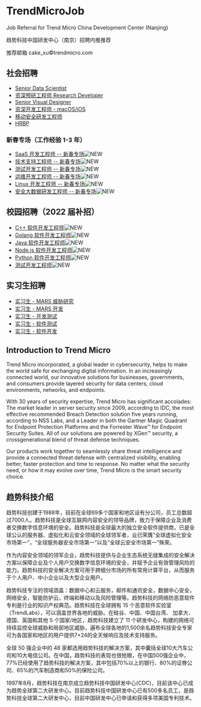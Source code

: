 # TrendMicroJob

Job Referral for Trend Micro China Development Center (Nanjing)

趋势科技中国研发中心（南京）招聘内推推荐

推荐邮箱 cake_xu©trendmicro.com


## 社会招聘

- [Senior Data Scientist](social/23.md)
- [资深预研工程师 Research Developer](social/24.md)
- [Senior Visual Designer](social/29.md)
- [资深开发工程师 - macOS/iOS](social/30.md)
- [移动安全研发工程师](social/31.md)
- [HRBP](social/39.md)

### 新春专场（工作经验 1-3 年）

- [SaaS 开发工程师 -- 新春专场](social/41.md)![NEW](https://img.shields.io/badge/NEW-brightengreen)
- [技术支持工程师 -- 新春专场](social/42.md)![NEW](https://img.shields.io/badge/NEW-brightengreen)
- [测试开发工程师 -- 新春专场](social/43.md)![NEW](https://img.shields.io/badge/NEW-brightengreen)
- [运维开发工程师 -- 新春专场](social/44.md)![NEW](https://img.shields.io/badge/NEW-brightengreen)
- [Linux 开发工程师 -- 新春专场](social/45.md)![NEW](https://img.shields.io/badge/NEW-brightengreen)
- [安全大数据研发工程师 -- 新春专场](social/46.md)![NEW](https://img.shields.io/badge/NEW-brightengreen)


## 校园招聘（2022 届补招）

- [C++ 软件开发工程师](campus/1.md)![NEW](https://img.shields.io/badge/NEW-brightengreen)
- [Golang 软件开发工程师](campus/2.md)![NEW](https://img.shields.io/badge/NEW-brightengreen)
- [Java 软件开发工程师](campus/3.md)![NEW](https://img.shields.io/badge/NEW-brightengreen)
- [Node.js 软件开发工程师](campus/4.md)![NEW](https://img.shields.io/badge/NEW-brightengreen)
- [Python 软件开发工程师](campus/5.md)![NEW](https://img.shields.io/badge/NEW-brightengreen)
- [测试开发工程师](campus/6.md)![NEW](https://img.shields.io/badge/NEW-brightengreen)



## 实习生招聘

- [实习生 - MARS 威胁研究](intern/3.md)
- [实习生 - MARS 开发](intern/4.md)
- [实习生 - 开发测试](intern/5.md)
- [实习生 - 软件测试](intern/6.md)
- [实习生 - 软件开发](intern/10.md)



## Introduction to Trend Micro

Trend Micro incorporated, a global leader in cybersecurity, helps to make the world safe for exchanging digital information. In an increasingly connected world, our innovative solutions for businesses, governments, and consumers provide layered security for data centers, cloud environments, networks, and endpoints.

With 30 years of security expertise, Trend Micro has significant accolades: The market leader in server security since 2009, according to IDC, the most effective recommended Breach Detection solution five years running, according to NSS Labs, and a Leader in both the Gartner Magic Quadrant for Endpoint Protection Platforms and the Forrester Wave™ for Endpoint Security Suites. All of our solutions are powered by XGen™ security, a crossgenerational blend of threat defense techniques.

Our products work together to seamlessly share threat intelligence and provide a connected threat defense with centralized visibility, enabling better, faster protection and time to response. No matter what the security need, or how it may evolve over time, Trend Micro is the smart security choice.


## 趋势科技介绍

趋势科技创建于1988年，目前在全球69多个国家和地区设有分公司，员工总数超过7000人。趋势科技是全球互联网内容安全的领导品牌，致力于保障企业及消费者交换数字信息环境的安全。趋势科技是全球最大的独立安全软件提供商，已是全球公认的服务器、虚拟化和云安全领域的全球领军者，业已荣膺“全球虚拟化安全市场第一”，“全球服务器安全市场第一”以及“全球云安全市场第一”殊荣。

作为内容安全领域的领军企业，趋势科技提供与企业生态系统无缝集成的安全解决方案以保障企业及个人用户交换数字信息环境的安全，并赋予企业有效管理风险的能力。趋势科技的安全解决方案可用于跨细分市场的所有常用计算平台，从而服务于个人用户、中小企业以及大型企业用户。

趋势科技专注的领域涵盖：数据中心和云服务，邮件和通讯安全，数据中心安全，网络安全，智能防护云，终端和移动以及风险管理等。趋势科技的网络防恶意软件专利是行业的知识产权典范。趋势科技在全球拥有 15 个恶意软件实验室（TrendLabs），可以涵盖世界各地的威胁。在硅谷、中国、中国台湾、 加拿大、 德国、英国和其他 5 个国家/地区，趋势科技建立了 11 个研发中心，构建的网络可持续监控全球威胁和局部地区威胁，遍布全球各地的1,500余名趋势科技安全专家可为各国家和地区的用户提供7×24的全天候响应及技术支持服务。

全球 50 强企业中的 48 家都选用趋势科技的解决方案，其中囊括全球10大汽车公司和10大电信公司。在中国，趋势科技的表现也很抢眼，在中国500强企业中，77%已经使用了趋势科技的解决方案，其中包括70%以上的银行、80%的证劵公司、65%的汽车制造商和50%的保险公司。

1997年8月，趋势科技在南京成立趋势科技中国研发中心(CDC)，目前该中心已成为趋势全球第二大研发中心。目前趋势科技中国研发中心已有500多名员工，是趋势科技全球第二大研发中心，目前中国研发中心已申请和获得多项美国专利技术。